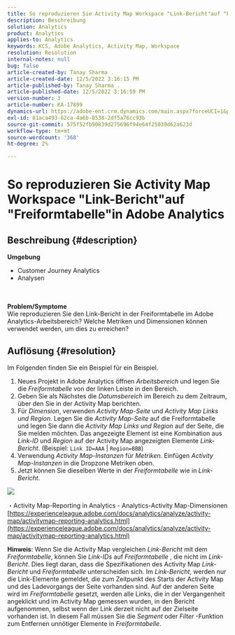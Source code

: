 ```yaml
---
title: So reproduzieren Sie Activity Map Workspace "Link-Bericht"auf "Freiformtabelle"in Adobe Analytics
description: Beschreibung
solution: Analytics
product: Analytics
applies-to: Analytics
keywords: KCS, Adobe Analytics, Activity Map, Workspace
resolution: Resolution
internal-notes: null
bug: false
article-created-by: Tanay Sharma .
article-created-date: 12/5/2022 3:16:15 PM
article-published-by: Tanay Sharma .
article-published-date: 12/5/2022 3:16:59 PM
version-number: 3
article-number: KA-17899
dynamics-url: https://adobe-ent.crm.dynamics.com/main.aspx?forceUCI=1&pagetype=entityrecord&etn=knowledgearticle&id=194460be-af74-ed11-81aa-6045bd006239
exl-id: 81aca493-62ca-4a6b-8538-2df5a76cc93b
source-git-commit: 575f52fb90839d275696f94e64f25039d62a623d
workflow-type: tm+mt
source-wordcount: '368'
ht-degree: 2%

---
```


# So reproduzieren Sie Activity Map Workspace &quot;Link-Bericht&quot;auf &quot;Freiformtabelle&quot;in Adobe Analytics

## Beschreibung {#description}

<b>Umgebung</b>
- Customer Journey Analytics
- Analysen

<br> <br><b>Problem/Symptome</b><br>Wie reproduzieren Sie den Link-Bericht in der Freiformtabelle im Adobe Analytics-Arbeitsbereich? Welche Metriken und Dimensionen können verwendet werden, um dies zu erreichen?<br>

## Auflösung {#resolution}


Im Folgenden finden Sie ein Beispiel für ein Beispiel.

1. Neues Projekt in Adobe Analytics öffnen *Arbeitsbereich* und legen Sie die *Freiformtabelle* von der linken Leiste in den Bereich.
2. Geben Sie als Nächstes die *Datumsbereich* im Bereich zu dem Zeitraum, über den Sie in der Activity Map berichten.
3. Für *Dimension*, verwenden *Activity Map-Seite* und *Activity Map Links und Region*. Legen Sie die *Activity Map-Seite* auf die Freiformtabelle und legen Sie dann die *Activity Map Links und Region* auf der Seite, die Sie melden möchten. Das angezeigte Element ist eine Kombination aus *Link-ID* und *Region* auf der Activity Map angezeigten Elemente *Link-Bericht*. (Beispiel: `Link ID=AAA` | `Region=BBB`)
4. Verwendung *Activity Map-Instanzen* für *Metriken*. Einfügen *Activity Map-Instanzen* in die Dropzone Metriken oben.
5. Jetzt können Sie dieselben Werte in der *Freiformtabelle* wie in *Link-Bericht*.


![](assets/ce099307-8f85-ec11-8d21-0022480855a4.png)

・Activity Map-Reporting in Analytics - Analytics-Activity Map-Dimensionen
[https://experienceleague.adobe.com/docs/analytics/analyze/activity-map/activitymap-reporting-analytics.html](https://experienceleague.adobe.com/docs/analytics/analyze/activity-map/activitymap-reporting-analytics.html)

<b>Hinweis</b>: Wenn Sie die Activity Map vergleichen *Link-Bericht* mit dem *Freiformtabelle*, können Sie *Link-IDs* auf *Freiformtabelle* , die nicht im *Link-Bericht*. Dies liegt daran, dass die Spezifikationen des Activity Map *Link-Bericht* und *Freiformtabelle* unterscheiden sich. Im *Link-Bericht*, werden nur die Link-Elemente gemeldet, die zum Zeitpunkt des Starts der Activity Map und des Ladevorgangs der Seite vorhanden sind. Auf der anderen Seite wird im *Freiformtabelle* gesetzt, werden alle Links, die in der Vergangenheit angeklickt und im Activity Map gemessen wurden, in den Bericht aufgenommen, selbst wenn der Link derzeit nicht auf der Zielseite vorhanden ist. In diesem Fall müssen Sie die *Segment* oder *Filter* -Funktion zum Entfernen unnötiger Elemente in *Freiformtabelle*.
